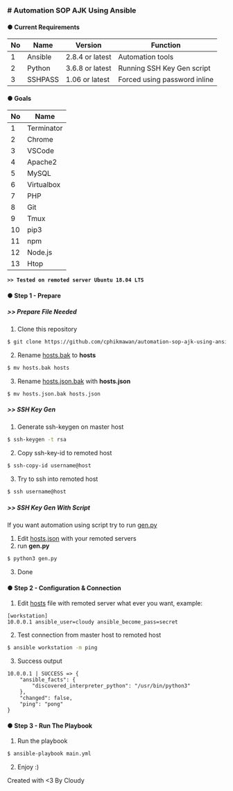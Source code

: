 ### # Automation SOP AJK Using Ansible

#### ● Current Requirements
|No|Name|Version|Function|
|---|---|---|---|
|1|Ansible|2.8.4 or latest|Automation tools|
|2|Python|3.6.8 or latest|Running SSH Key Gen script|
|3|SSHPASS|1.06 or latest|Forced using password inline|

#### ● Goals
|No|Name|
|---|---|
|1|Terminator|
|2|Chrome|
|3|VSCode|
|4|Apache2|
|5|MySQL|
|6|Virtualbox|
|7|PHP|
|8|Git|
|9|Tmux|
|10|pip3|
|11|npm|
|12|Node.js|
|13|Htop|

__`>> Tested on remoted server Ubuntu 18.04 LTS`__

#### ● Step 1 - Prepare

##### >> Prepare File Needed
1. Clone this repository
```sh
$ git clone https://github.com/cphikmawan/automation-sop-ajk-using-ansible
```

2. Rename [hosts.bak](hosts.bak) to __hosts__
```sh
$ mv hosts.bak hosts
```

3. Rename [hosts.json.bak](scripts/hosts.json.bak) with __hosts.json__
```sh
$ mv hosts.json.bak hosts.json
```

##### >> SSH Key Gen
1. Generate ssh-keygen on master host
```sh
$ ssh-keygen -t rsa
```

2. Copy ssh-key-id to remoted host
```sh
$ ssh-copy-id username@host
```

3. Try to ssh into remoted host
```sh
$ ssh username@host
```

##### >> SSH Key Gen With Script
If you want automation using script try to run [gen.py](scripts/gen.py)
1. Edit [hosts.json](scripts/hosts.json) with your remoted servers
2. run __gen.py__
```sh
$ python3 gen.py
```
3. Done

#### ● Step 2 - Configuration & Connection
1. Edit [hosts](hosts) file with remoted server what ever you want, example:
```
[workstation]
10.0.0.1 ansible_user=cloudy ansible_become_pass=secret
```

2. Test connection from master host to remoted host
```sh
$ ansible workstation -m ping
```
3. Success output
```
10.0.0.1 | SUCCESS => {
    "ansible_facts": {
        "discovered_interpreter_python": "/usr/bin/python3"
    }, 
    "changed": false, 
    "ping": "pong"
}
```

#### ● Step 3 - Run The Playbook

1. Run the playbook
```sh
$ ansible-playbook main.yml
```
2. Enjoy :)

Created with <3 By Cloudy